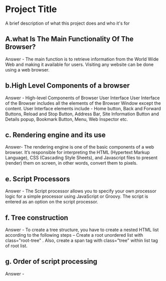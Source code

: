 
# Project Title

A brief description of what this project does and who it's for


##  A.what Is The Main Functionality Of The Browser?
Answer - The main function is to retrieve information from the World Wide Web and making it available for users. Visiting any website can be done using a web browser.

## b.High Level Components of a browser
Answer -    High-level Components of Browser User Interface User Interface of the Browser includes all the elements of the Browser Window except the content. User Interface elements include - Home button, Back and Forward Buttons, Reload and Stop Button, Address Bar, Site Information Button and Details popup, Bookmark Button, Menu, Web Inspector etc.
## c. Rendering engine and its use
Answer- The rendering engine is one of the basic components of a web browser. It’s responsible for interpreting the HTML (Hypertext Markup Language), CSS (Cascading Style Sheets), and Javascript files to present (render) them on screen, in other words, convert them to pixels.
## e. Script Processors
Answer - The Script processor allows you to specify your own processor logic for a simple processor using JavaScript or Groovy. The script is entered as an option on the script processor.
## f. Tree construction
Answer - To create a tree structure, you have to create a nested HTML list according to the following steps – Create a root unordered list with class="root-tree" . Also, create a span tag with class="tree" within list tag of root list.
## g. Order of script processing
Answer - <script> tags in an HTML document are executed sequentially unless the async attribute is set. This is because they can modify the HTML document (including, for example, adding further scripts that must be loaded and executed before the next script in the original HTML document) via calls to document.write.
## h. Layout and Painting
Answer - Layout computes the exact position and size of each object. The last step is paint, which takes in the final render tree and renders the pixels to the screen. Optimizing the critical rendering path is the process of minimizing the total amount of time spent performing steps 1 through 4 in the above sequence.
